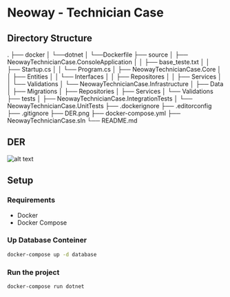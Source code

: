 # Neoway - Technician Case

## Directory Structure

.
├── docker
│   └──dotnet
│      └──Dockerfile
├── source
│   ├── NeowayTechnicianCase.ConsoleApplication
│   │   ├── base_teste.txt
│   │   ├── Startup.cs
│   │   └── Program.cs
│   ├── NeowayTechnicianCase.Core
│   │   ├── Entities
│   │   └── Interfaces
│   │      ├── Repositores
│   │      ├── Services
│   │      └── Validations
│   └── NeowayTechnicianCase.Infrastructure
│       ├── Data
│       ├── Migrations
│       ├── Repositories
│       ├── Services
│       └── Validations
├── tests
│   ├── NeowayTechnicianCase.IntegrationTests
│   └── NeowayTechnicianCase.UnitTests
├── .dockerignore
├── .editorconfig
├── .gitignore
├── DER.png
├── docker-compose.yml
├── NeowayTechnicianCase.sln
└── README.md

## DER

![alt text](https://github.com/ThallesTeodoro/NeowayTechnicianCase/blob/development/DER.jpg?raw=true)


## Setup

### Requirements

- Docker
- Docker Compose

### Up Database Conteiner

```bash
docker-compose up -d database
```

### Run the project

```bash
docker-compose run dotnet
```